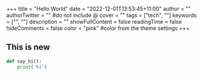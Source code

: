 +++
title = "Hello World"
date = "2022-12-01T13:53:45+11:00"
author = ""
authorTwitter = "" #do not include @
cover = ""
tags = ["tech", ""]
keywords = ["", ""]
description = ""
showFullContent = false
readingTime = false
hideComments = false
color = "pink" #color from the theme settings
+++


## This is new

```python
def say_hi():
    print('hi')
```
